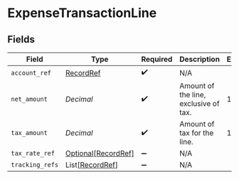 # ExpenseTransactionLine


## Fields

| Field                                                   | Type                                                    | Required                                                | Description                                             | Example                                                 |
| ------------------------------------------------------- | ------------------------------------------------------- | ------------------------------------------------------- | ------------------------------------------------------- | ------------------------------------------------------- |
| `account_ref`                                           | [RecordRef](../../models/shared/recordref.md)           | :heavy_check_mark:                                      | N/A                                                     |                                                         |
| `net_amount`                                            | *Decimal*                                               | :heavy_check_mark:                                      | Amount of the line, exclusive of tax.                   | 110.42                                                  |
| `tax_amount`                                            | *Decimal*                                               | :heavy_check_mark:                                      | Amount of tax for the line.                             | 14.43                                                   |
| `tax_rate_ref`                                          | [Optional[RecordRef]](../../models/shared/recordref.md) | :heavy_minus_sign:                                      | N/A                                                     |                                                         |
| `tracking_refs`                                         | List[[RecordRef](../../models/shared/recordref.md)]     | :heavy_minus_sign:                                      | N/A                                                     |                                                         |